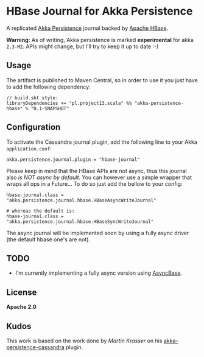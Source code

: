 HBase Journal for Akka Persistence
==================================

A replicated [Akka Persistence](http://doc.akka.io/docs/akka/2.3-M2/scala/persistence.html) journal backed by [Apache HBase](http://hbase.apache.org).

**Warning:** As of writing, Akka persistence is marked **experimental** for akka `2.3-M2`. APIs might change, but I'll try to keep it up to date :-)

Usage
-----

The artifact is published to Maven Central, so in order to use it you just have to add the following dependency:

    // build.sbt style:
    libraryDependencies += "pl.project13.scala" %% "akka-persistence-hbase" % "0.1-SNAPSHOT"

Configuration
-------------

To activate the Cassandra journal plugin, add the following line to your Akka `application.conf`:

    akka.persistence.journal.plugin = "hbase-journal"

Please keep in mind that the HBase APIs are not async, thus this journal also _is NOT async by default_.
You can however use a simple wrapper that wraps all ops in a Future...
To do so just add the bellow to your config:

    hbase-journal.class = "akka.persistence.journal.hbase.HBaseAsyncWriteJournal"

    # whereas the default is:
    hbase-journal.class = "akka.persistence.journal.hbase.HBaseSyncWriteJournal"

The async journal will be implemented soon by using a fully async driver (the default hbase one's are not).

TODO
----

* I'm currently implementing a fully async version using [AsyncBase](https://github.com/OpenTSDB/asynchbase).

License
-------

**Apache 2.0**

Kudos
-----

This work is based on the work done by _Martin Krasser_ on his [akka-persistence-cassandra](https://github.com/krasserm/akka-persistence-cassandra) plugin.
